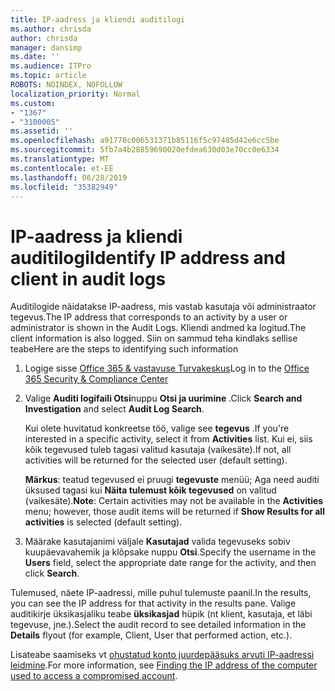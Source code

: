 ```yaml
---
title: IP-aadress ja kliendi auditilogi
ms.author: chrisda
author: chrisda
manager: dansimp
ms.date: ''
ms.audience: ITPro
ms.topic: article
ROBOTS: NOINDEX, NOFOLLOW
localization_priority: Normal
ms.custom:
- "1367"
- "3100005"
ms.assetid: ''
ms.openlocfilehash: a91778c006531371b85116f5c97485d42e6cc5be
ms.sourcegitcommit: 5fb7a4b28859690020efdea630d03e70cc0e6334
ms.translationtype: MT
ms.contentlocale: et-EE
ms.lasthandoff: 06/28/2019
ms.locfileid: "35382949"
---
```

# <a name="identify-ip-address-and-client-in-audit-logs"></a><span data-ttu-id="073b2-102">IP-aadress ja kliendi auditilogi</span><span class="sxs-lookup"><span data-stu-id="073b2-102">Identify IP address and client in audit logs</span></span>

<span data-ttu-id="073b2-103">Auditilogide näidatakse IP-aadress, mis vastab kasutaja või administraator tegevus.</span><span class="sxs-lookup"><span data-stu-id="073b2-103">The IP address that corresponds to an activity by a user or administrator is shown in the Audit Logs.</span></span> <span data-ttu-id="073b2-104">Kliendi andmed ka logitud.</span><span class="sxs-lookup"><span data-stu-id="073b2-104">The client information is also logged.</span></span> <span data-ttu-id="073b2-105">Siin on sammud teha kindlaks sellise teabe</span><span class="sxs-lookup"><span data-stu-id="073b2-105">Here are the steps to identifying such information</span></span>

1. <span data-ttu-id="073b2-106">Logige sisse [Office 365 & vastavuse Turvakeskus](https://protection.office.com/)</span><span class="sxs-lookup"><span data-stu-id="073b2-106">Log in to the [Office 365 Security & Compliance Center](https://protection.office.com/)</span></span>

2. <span data-ttu-id="073b2-107">Valige **Auditi logifaili Otsi**nuppu **Otsi ja uurimine** .</span><span class="sxs-lookup"><span data-stu-id="073b2-107">Click **Search and Investigation** and select **Audit Log Search**.</span></span>

   <span data-ttu-id="073b2-108">Kui olete huvitatud konkreetse töö, valige see **tegevus** .</span><span class="sxs-lookup"><span data-stu-id="073b2-108">If you're interested in a specific activity, select it from **Activities** list.</span></span> <span data-ttu-id="073b2-109">Kui ei, siis kõik tegevused tuleb tagasi valitud kasutaja (vaikesäte).</span><span class="sxs-lookup"><span data-stu-id="073b2-109">If not, all activities will be returned for the selected user (default setting).</span></span>

   <span data-ttu-id="073b2-110">**Märkus**: teatud tegevused ei pruugi **tegevuste** menüü; Aga need auditi üksused tagasi kui **Näita tulemust kõik tegevused** on valitud (vaikesäte).</span><span class="sxs-lookup"><span data-stu-id="073b2-110">**Note**: Certain activities may not be available in the **Activities** menu; however, those audit items will be returned if **Show Results for all activities** is selected (default setting).</span></span>

3. <span data-ttu-id="073b2-111">Määrake kasutajanimi väljale **Kasutajad** valida tegevuseks sobiv kuupäevavahemik ja klõpsake nuppu **Otsi**.</span><span class="sxs-lookup"><span data-stu-id="073b2-111">Specify the username in the **Users** field, select the appropriate date range for the activity, and then click **Search**.</span></span>

<span data-ttu-id="073b2-112">Tulemused, näete IP-aadressi, mille puhul tulemuste paanil.</span><span class="sxs-lookup"><span data-stu-id="073b2-112">In the results, you can see the IP address for that activity in the results pane.</span></span> <span data-ttu-id="073b2-113">Valige auditikirje üksikasjaliku teabe **üksikasjad** hüpik (nt klient, kasutaja, et läbi tegevuse, jne.).</span><span class="sxs-lookup"><span data-stu-id="073b2-113">Select the audit record to see detailed information in the **Details** flyout (for example, Client, User that performed action, etc.).</span></span>

<span data-ttu-id="073b2-114">Lisateabe saamiseks vt [ohustatud konto juurdepääsuks arvuti IP-aadressi leidmine](https://docs.microsoft.com/office365/securitycompliance/auditing-troubleshooting-scenarios#finding-the-ip-address-of-the-computer-used-to-access-a-compromised-account).</span><span class="sxs-lookup"><span data-stu-id="073b2-114">For more information, see [Finding the IP address of the computer used to access a compromised account](https://docs.microsoft.com/office365/securitycompliance/auditing-troubleshooting-scenarios#finding-the-ip-address-of-the-computer-used-to-access-a-compromised-account).</span></span>
